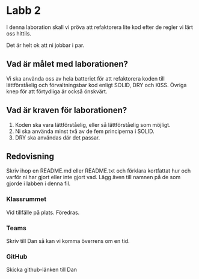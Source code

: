 ﻿# Labb 2

I denna laboration skall vi pröva att refaktorera lite kod efter de regler vi lärt oss hittils. 

Det är helt ok att ni jobbar i par.

## Vad är målet med laborationen?

Vi ska använda oss av hela batteriet för att refaktorera koden till lättförståelig och förvaltningsbar kod enligt
SOLID, DRY och KISS. Övriga knep för att förtydliga är också önskvärt.

## Vad är kraven för laborationen?

1. Koden ska vara lättförståelig, eller så lättförståelig som möjligt.
2. Ni ska använda minst två av de fem principerna i SOLID.
3. DRY ska användas där det passar.

## Redovisning

Skriv ihop en README.md eller README.txt och förklara kortfattat hur och varför ni har gjort eller inte gjort vad. 
Lägg även till namnen på de som gjorde i labben i denna fil.

### Klassrummet
Vid tillfälle på plats. Föredras.

### Teams
Skriv till Dan så kan vi komma överrens om en tid.

### GitHub
Skicka github-länken till Dan